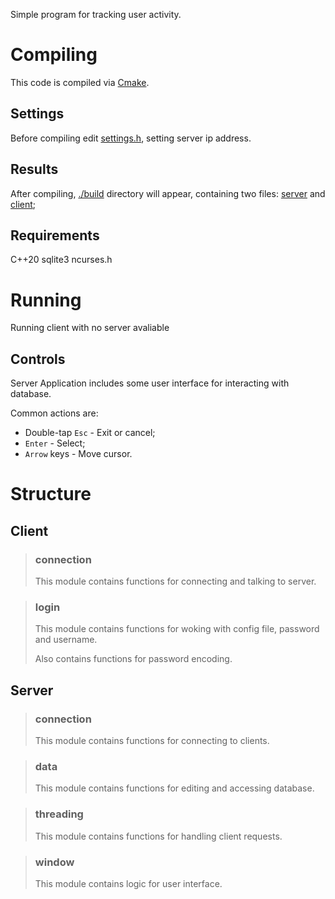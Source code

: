 Simple program for tracking user activity.



# Compiling
This code is compiled via [Cmake](https://cmake.org).

## Settings
Before compiling edit [settings.h](./src/settings.h), setting server ip address.

## Results
After compiling, [./build](./build/) directory will appear, containing two files: [server](./build/server) and [client](./build/client);

## Requirements
C++20
sqlite3
ncurses.h

# Running

Running client with no server avaliable

## Controls
Server Application includes some user interface for interacting with database.

Common actions are:
* Double-tap `Esc` - Exit or cancel;
* `Enter` - Select;
* `Arrow` keys - Move cursor.



# Structure


## Client

> ### connection
> This module contains functions for connecting and talking to server.
>

> ### login
> This module contains functions for woking with config file, password and username.
>
> Also contains functions for password encoding.

## Server

> ### connection
> This module contains functions for connecting to clients.
>

> ### data
> This module contains functions for editing and accessing database.
>

> ### threading
> This module contains functions for handling client requests.
>

> ### window
> This module contains logic for user interface.
>
